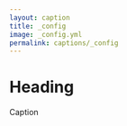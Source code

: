 ```yaml
---
layout: caption
title: _config
image: _config.yml
permalink: captions/_config
---
```

# Heading
Caption
